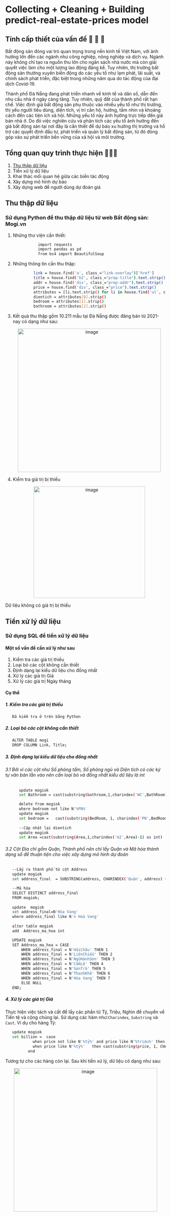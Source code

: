 # Collecting + Cleaning + Building predict-real-estate-prices model

## Tính cấp thiết của vấn đề 🚨 🚨 🚨

Bất động sản đóng vai trò quan trọng trong nền kinh tế Việt Nam, với ảnh hưởng lớn đến các ngành như công nghiệp, nông nghiệp và dịch vụ. Ngành này không chỉ tạo ra nguồn thu lớn cho ngân sách nhà nước mà còn giải quyết việc làm cho một lượng lao động đáng kể. Tuy nhiên, thị trường bất động sản thường xuyên biến động do các yếu tố như lạm phát, lãi suất, và chính sách phát triển, đặc biệt trong những năm qua do tác động của đại dịch Covid-19. 

Thành phố Đà Nẵng đang phát triển nhanh về kinh tế và dân số, dẫn đến nhu cầu nhà ở ngày càng tăng. Tuy nhiên, quỹ đất của thành phố rất hạn chế. Việc định giá bất động sản phụ thuộc vào nhiều yếu tố như thị trường, thị yếu người tiêu dùng, diện tích, vị trí căn hộ, hướng, tầm nhìn và khoảng cách đến các tiện ích xã hội. Những yếu tố này ảnh hưởng trực tiếp đến giá bán nhà ở. Do đó việc nghiên cứu và phân tích các yếu tố ảnh hưởng đến giá bất động sản tại nơi đây là cần thiết để dự báo xu hướng thị trường và hỗ trợ các quyết định đầu tư, phát triển và quản lý bất động sản, từ đó đóng góp vào sự phát triển bền vững của xã hội và môi trường.

## Tổng quan quy trình thực hiện 🎯🎯🎯
1. [Thu thập dữ liệu](#Thu-thập-dữ-liệu)
2. Tiền xử lý dữ liệu
3. Khai thác mối quan hệ giữa các biến tác động
4. Xây dựng mô hình dự báo
5. Xây dựng web để người dùng dự đoán giá
   
## Thu thập dữ liệu 
### Sử dụng Python để thu thập dữ liệu từ web Bất động sản: Mogi.vn
1. Những thư viện cần thiết:
   ```bash
              import requests
              import pandas as pd
              from bs4 import BeautifulSoup
   ```
2. Những thông tin cần thu thập:
   ```bash
            link = house.find('a', class_="link-overlay")['href']
            title = house.find('h2', class_="prop-title").text.strip()
            addr = house.find('div', class_="prop-addr").text.strip()
            price = house.find('div', class_="price").text.strip()
            attributes = [li.text.strip() for li in house.find('ul', class_='prop-attr').find_all('li')] if house.find('ul', class_='prop-attr') else ["N/A", "N/A"]
            dientich = attributes[0].strip()
            bedroom = attributes[1].strip()
            bathroom = attributes[2].strip()
   ```

3. Kết quả thu thập gồm 10.211 mẫu tại Đà Nẵng được đăng bán từ 2021-nay có dạng như sau:
        <p align="center">
            <img src="https://github.com/user-attachments/assets/b2beff85-9d4a-4b6e-adbe-eef34517750e" alt="image" width="450">
        </p>
        
4. Kiểm tra giá trị bị thiếu
    <p align="center">
            <img src="https://github.com/user-attachments/assets/d76baccf-5d59-44c6-b57b-7f4b0fb40348" alt="image" width="350">
        </p>
Dữ liệu không có giá trị bị thiếu

   
      
## Tiền xử lý dữ liệu
### Sử dụng SQL để tiền xử lý dữ liệu
#### Một số vấn đề cần xử lý như sau
   1. Kiểm tra các giá trị thiếu 
   2. Loại bỏ các cột không cần thiết
   3. Định dạng lại kiểu dữ liệu cho đồng nhất
   4. Xử lý các giá trị Giá
   5. Xử lý các giá trị Ngày tháng
#### Cụ thể
##### 1. Kiểm tra các giá trị thiếu
       Đã kiểm tra ở trên bằng Python
       
##### 2. Loại bỏ các cột không cần thiết
```bash
   ALTER TABLE mogi
   DROP COLUMN Link, Title;
```
##### 3. Định dạng lại kiểu dữ liệu cho đồng nhất

###### 3.1 Bởi vì các cột như Số phòng tắm, Số phòng ngủ và Diện tích có các ký tự văn bản lẫn vào nên cần loại bỏ và đồng nhất kiểu dữ liệu là int
```bash
      update mogiok
      set Bathroom = cast(substring(bathroom,1,charindex('WC',BathRoom)-1) as int)

      delete from mogiok
      where bedroom not like N'%PN%'
      update mogiok
      set bedroom =   cast(substring(BedRoom, 1, charindex('PN',BedRoom)-1) as int)
      
      --Cập nhật lại dientich 
      update mogiok
      set Area =cast(substring(Area,1,charindex('m2',Area)-1) as int)
```

###### 3.2 Cột Địa chỉ gồm Quận, Thành phố nên chỉ lấy Quận và Mã hóa thành dạng số để thuận tiện cho việc xây dựng mô hình dự đoán

```bash
   --Lấy ra thành phố từ cột Address
   update mogiok
   set address_final  = SUBSTRING(address, CHARINDEX('Quận', address) + 5, CHARINDEX(',', address) - (CHARINDEX('Quận', address) + 5))

   --Mã hóa
   SELECT DISTINCT address_final
   FROM mogiok;
   
   update  mogiok
   set address_final=N'Hòa Vang'
   where address_final like N'n Hoà Vang'
   
   alter table mogiok
   add  Address_ma_hoa int

   UPDATE mogiok
   SET Address_ma_hoa = CASE 
       WHEN address_final = N'HảiChâu' THEN 1
       WHEN address_final = N'LiênChiểu' THEN 2
       WHEN address_final = N'NgũHànhSơn' THEN 3
       WHEN address_final = N'CẩmLệ' THEN 4
       WHEN address_final = N'SơnTrà' THEN 5
       WHEN address_final = N'ThanhKhê' THEN 6
       WHEN address_final = N'Hòa Vang' THEN 7
       ELSE NULL
   END;
```

##### 4. Xử lý các giá trị Giá
Thực hiện việc tách và cắt để lấy các phần tử Tỷ, Triệu, Nghìn để chuyển về Tiền tệ và cộng chúng lại.
Sử dụng các hàm như:`Charindex`, `Substring` và `Cast`.
Ví dụ cho hàng Tỷ:
```bash
   update mogiok
   set billion =  case
			when price not like N'%tỷ%' and price like N'%triệu%' then 0
			when price like N'%tỷ%'   then cast(substring(price, 1, CHARINDEX(N'tỷ',price) -1) as numeric(15,0))
		  end
```
Tương tự cho các hàng còn lại. 
Sau khi tiền xử lý, dữ liệu có dạng như sau:
  <p align="center">
            <img src="https://github.com/user-attachments/assets/dd32d7a6-12e0-43a9-bc61-cb977a979de8" alt="image" width="450">
   </p>



